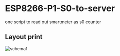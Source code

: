 # ESP8266-P1-S0-to-server
one script to read out smartmeter as s0 counter
## Layout print
![schema1](https://user-images.githubusercontent.com/94928681/189702261-c30e6e21-72b7-432b-a8a7-b40ec903339c.jpg)
